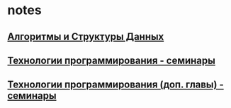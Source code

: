 # notes

## [Алгоритмы и Структуры Данных](algorithms/README.md)

## [Технологии программирования - семинары](tp-seminars/README.md)

## [Технологии программирования (доп. главы) - семинары](tp2-seminars/README.md)


